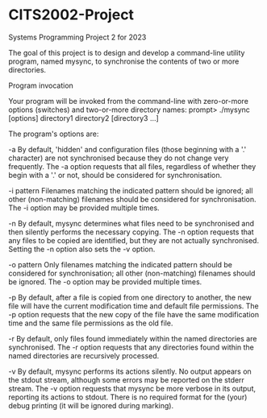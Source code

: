 # CITS2002-Project
Systems Programming Project 2 for 2023

The goal of this project is to design and develop a command-line utility program, named mysync, to synchronise the contents of two or more directories.

Program invocation

Your program will be invoked from the command-line with zero-or-more options (switches) and two-or-more directory names:
prompt> ./mysync  [options]  directory1  directory2  [directory3  ...]

The program's options are:

-a	By default, 'hidden' and configuration files (those beginning with a '.' character) are not synchronised because they do not change very frequently. The -a option requests that all files, regardless of whether they begin with a '.' or not, should be considered for synchronisation.

-i pattern	Filenames matching the indicated pattern should be ignored; all other (non-matching) filenames should be considered for synchronisation. The -i option may be provided multiple times.

-n	By default, mysync determines what files need to be synchronised and then silently performs the necessary copying. The -n option requests that any files to be copied are identified, but they are not actually synchronised. Setting the -n option also sets the -v option.

-o pattern	Only filenames matching the indicated pattern should be considered for synchronisation; all other (non-matching) filenames should be ignored. The -o option may be provided multiple times.

-p	By default, after a file is copied from one directory to another, the new file will have the current modification time and default file permissions. The -p option requests that the new copy of the file have the same modification time and the same file permissions as the old file.

-r	By default, only files found immediately within the named directories are synchronised. The -r option requests that any directories found within the named directories are recursively processed.

-v	By default, mysync performs its actions silently. No output appears on the stdout stream, although some errors may be reported on the stderr stream. The -v option requests that mysync be more verbose in its output, reporting its actions to stdout. There is no required format for the (your) debug printing (it will be ignored during marking).